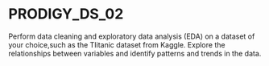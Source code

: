 # PRODIGY_DS_02
Perform data cleaning and exploratory data analysis (EDA) on a dataset of your choice,such as the TIitanic dataset from Kaggle. Explore the relationships between variables and identify patterns and trends in the data.
